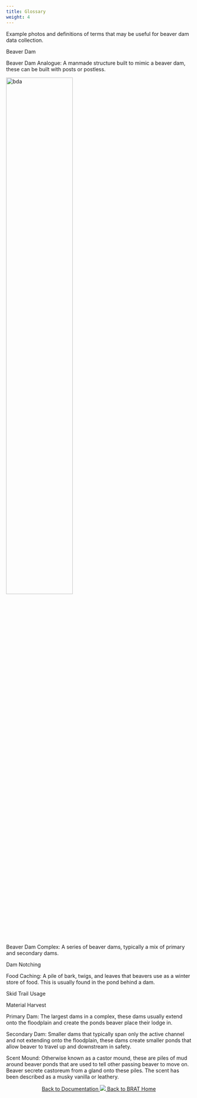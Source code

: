 ```yaml
---
title: Glossary
weight: 4
---
```


Example photos and definitions of terms that may be useful for beaver dam data collection.

Beaver Dam

Beaver Dam Analogue: A manmade structure built to mimic a beaver dam, these can be built with posts or postless.

<img src="{{ site.baseurl }}/DamCensusImages/BDA2.jpg" alt="bda" style="width:60%;" />

Beaver Dam Complex: A series of beaver dams, typically a mix of primary and secondary dams.

Dam Notching

Food Caching: A pile of bark, twigs, and leaves that beavers use as a winter store of food. This is usually found in the pond behind a dam.

Skid Trail Usage

Material Harvest

Primary Dam: The largest dams in a complex, these dams usually extend onto the floodplain and create the ponds beaver place their lodge in.

Secondary Dam: Smaller dams that typically span only the active channel and not extending onto the floodplain, these dams create smaller ponds that allow beaver to travel up and downstream in safety.

Scent Mound: Otherwise known as a castor mound, these are piles of mud around beaver ponds that are used to tell other passing beaver to move on. Beaver secrete castoreum from a gland onto these piles. The scent has been described as a musky vanilla or leathery.



<div align="center">
<a class="hollow button" href="{{ site.baseurl }}/Documentation"><i class="fa fa-info-circle"></i> Back to Documentation </a>
<a class="hollow button" href="{{ site.baseurl }}/"><img src="{{ site.baseurl }}/assets/images/favicons/favicon-16x16.png">  Back to BRAT Home </a>  
</div>